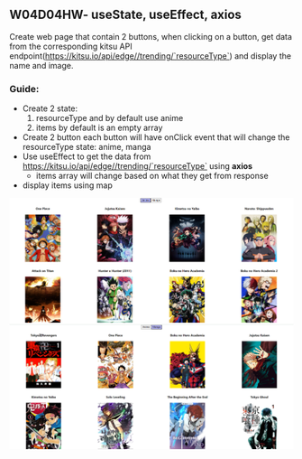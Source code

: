 ## W04D04HW- useState, useEffect, axios
Create web page that contain 2 buttons, when clicking on a button, get data from the corresponding kitsu API endpoint(https://kitsu.io/api/edge//trending/`resourceType`) and display the name and image.
### Guide: 
* Create 2 state: 
    1. resourceType and by default use anime
    2. items by default is an empty array 
* Create 2 button each button will have onClick event that will change the resourceType state: anime, manga
* Use useEffect to get the data from https://kitsu.io/api/edge//trending/`resourceType` using **axios**
    * items array will change based on what they get from response 
* display items using map

![anime](anime.png)
![manga](manga.png)